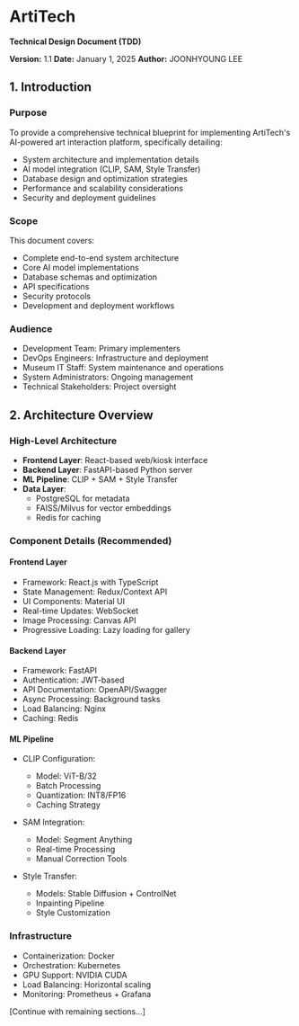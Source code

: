 # ArtiTech

**Technical Design Document (TDD)**

**Version:** 1.1
**Date:** January 1, 2025
**Author:** JOONHYOUNG LEE

## 1. Introduction

### Purpose
To provide a comprehensive technical blueprint for implementing ArtiTech's AI-powered art interaction platform, specifically detailing:
- System architecture and implementation details
- AI model integration (CLIP, SAM, Style Transfer)
- Database design and optimization strategies
- Performance and scalability considerations
- Security and deployment guidelines

### Scope
This document covers:
- Complete end-to-end system architecture
- Core AI model implementations
- Database schemas and optimization
- API specifications
- Security protocols
- Development and deployment workflows

### Audience
- Development Team: Primary implementers
- DevOps Engineers: Infrastructure and deployment
- Museum IT Staff: System maintenance and operations
- System Administrators: Ongoing management
- Technical Stakeholders: Project oversight

## 2. Architecture Overview

### High-Level Architecture
- **Frontend Layer**: React-based web/kiosk interface
- **Backend Layer**: FastAPI-based Python server
- **ML Pipeline**: CLIP + SAM + Style Transfer
- **Data Layer**: 
  - PostgreSQL for metadata
  - FAISS/Milvus for vector embeddings
  - Redis for caching

### Component Details (Recommended)

#### Frontend Layer
- Framework: React.js with TypeScript
- State Management: Redux/Context API
- UI Components: Material UI
- Real-time Updates: WebSocket
- Image Processing: Canvas API
- Progressive Loading: Lazy loading for gallery

#### Backend Layer
- Framework: FastAPI
- Authentication: JWT-based
- API Documentation: OpenAPI/Swagger
- Async Processing: Background tasks
- Load Balancing: Nginx
- Caching: Redis

#### ML Pipeline
- CLIP Configuration:
  - Model: ViT-B/32
  - Batch Processing
  - Quantization: INT8/FP16
  - Caching Strategy

- SAM Integration:
  - Model: Segment Anything
  - Real-time Processing
  - Manual Correction Tools

- Style Transfer:
  - Models: Stable Diffusion + ControlNet
  - Inpainting Pipeline
  - Style Customization

### Infrastructure
- Containerization: Docker
- Orchestration: Kubernetes
- GPU Support: NVIDIA CUDA
- Load Balancing: Horizontal scaling
- Monitoring: Prometheus + Grafana

[Continue with remaining sections...]

